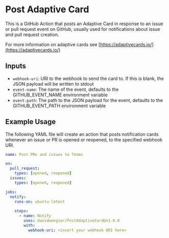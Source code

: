 # Post Adaptive Card #

This is a GitHub Action that posts an Adaptive Card in response to an issue or pull request event on GitHub, usually used for notifications about issue and pull request creation.

For more information on adaptive cards see [https://adaptivecards.io/](https://adaptivecards.io/)

## Inputs ##

* `webhook-uri`: URI to the webhook to send the card to. If this is blank, the JSON payload will be written to stdout
* `event-name`: The name of the event, defaults to the GITHUB_EVENT_NAME environment variable
* `event-path`: The path to the JSON payload for the event, defaults to the GITHUB_EVENT_PATH  environment variable

## Example Usage ##

The following YAML file will create an action that posts notification cards whenever an issue or PR is opened or reopened, to the specified webhook URI.

```yaml
name: Post PRs and issues to Teams

on:
  pull_request:
    types: [opened, reopened]
  issues:
    types: [opened, reopened]

jobs:
  notify:
    runs-on: ubuntu-latest
    
    steps:
      - name: Notify
        uses: davidwengier/PostAdaptiveCard@v1.0.0
        with:
          webhook-uri: <insert your webhook URI here>
```
